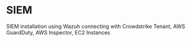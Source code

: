 # SIEM
SIEM installation using Wazuh connecting with Crowdstrike Tenant, AWS GuardDuty, AWS Inspector, EC2 Instances
